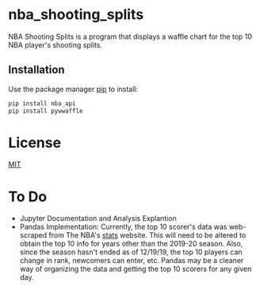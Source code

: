 # nba_shooting_splits
NBA Shooting Splits is a program that displays a waffle chart for the top 10 NBA player's shooting splits.

## Installation

Use the package manager [pip](https://pip.pypa.io/en/stable/) to install:

```bash
pip install nba_api
pip install pywwaffle
```
# License
[MIT](https://choosealicense.com/licenses/mit/)

# To Do
- Jupyter Documentation and Analysis Explantion
- Pandas Implementation: Currently, the top 10 scorer's data was web-scraped from The NBA's [stats](http://stats.nba.com/) website.
  This will need to be altered to obtain the top 10 info for years other than the 2019-20 season. Also, since the season hasn't ended as of 
  12/19/19, the top 10 players can change in rank, newcomers can enter, etc. Pandas may be a cleaner way of organizing the data and getting 
  the top 10 scorers for any given day. 
